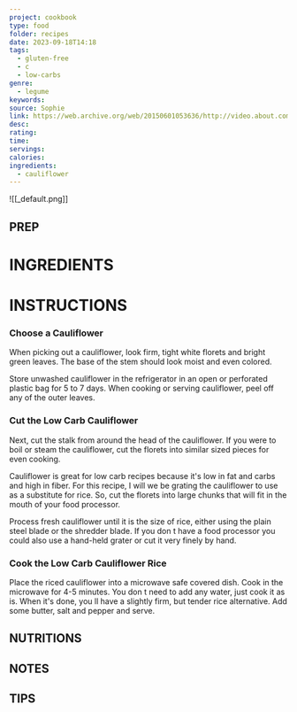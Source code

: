 ```yaml
---
project: cookbook
type: food
folder: recipes
date: 2023-09-18T14:18
tags:
  - gluten-free
  - c
  - low-carbs
genre:
  - legume
keywords: 
source: Sophie
link: https://web.archive.org/web/20150601053636/http://video.about.com/lowcarbdiets/Low-Carb-Cauliflower-Rice.htm
desc: 
rating: 
time: 
servings: 
calories: 
ingredients:
  - cauliflower
---
```


![[_default.png]]

## PREP


# INGREDIENTS


# INSTRUCTIONS

### Choose a Cauliflower

When picking out a cauliflower, look firm, tight white florets and bright green leaves. The base of the stem should look moist and even colored.  
  
Store unwashed cauliflower in the refrigerator in an open or perforated plastic bag for 5 to 7 days. When cooking or serving cauliflower, peel off any of the outer leaves.

### Cut the Low Carb Cauliflower

Next, cut the stalk from around the head of the cauliflower. If you were to boil or steam the cauliflower, cut the florets into similar sized pieces for even cooking.  
  
Cauliflower is great for low carb recipes because it's low in fat and carbs and high in fiber. For this recipe, I will we be grating the cauliflower to use as a substitute for rice. So, cut the florets into large chunks that will fit in the mouth of your food processor.  
  
Process fresh cauliflower until it is the size of rice, either using the plain steel blade or the shredder blade. If you don t have a food processor you could also use a hand-held grater or cut it very finely by hand.

### Cook the Low Carb Cauliflower Rice

Place the riced cauliflower into a microwave safe covered dish. Cook in the microwave for 4-5 minutes. You don t need to add any water, just cook it as is. When it's done, you ll have a slightly firm, but tender rice alternative. Add some butter, salt and pepper and serve.




## NUTRITIONS



## NOTES



## TIPS



